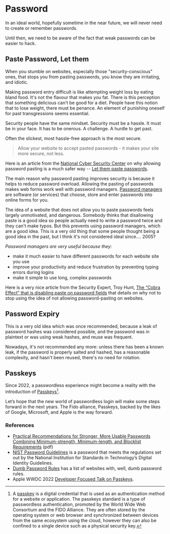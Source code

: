 # Password

In an ideal world, hopefully sometime in the near future, we will never need to create or remember passwords.

Until then, we need to be aware of the fact that weak passwords can be easier to hack.

## Paste Password, Let them

When you stumble on websites, especially those "security-conscious" ones, that stops you from pasting passwords, you know they are irritating, and idiotic.

Making password entry difficult is like attempting weight loss by eating bland food. It's not the flavour that makes you fat. There is this perception that something delicious can't be good for a diet. People have this notion that to lose weight, there must be penance. An element of punishing oneself for past transgressions seems essential.

Security people have the same mindset. Security must be a hassle. It must be in your face. It has to be onerous. A challenge. A hurdle to get past.

Often the slickest, most hassle-free approach is the most secure.

> Allow your website to accept pasted passwords - it makes your site more secure, not less.

Here is an article from the [National Cyber Security Center](https://www.ncsc.gov.uk/) on why allowing password pasting is a much safer way -- [Let them paste passwords](https://www.ncsc.gov.uk/blog-post/let-them-paste-passwords).

The main reason why password pasting improves security is because it helps to reduce password overload. Allowing the pasting of passwords makes web forms work well with password managers. [Password managers](https://www.ncsc.gov.uk/collection/top-tips-for-staying-secure-online/password-managers) are software (or services) that choose, store and enter passwords into online forms for you.

The idea of a website that does not allow you to paste passwords feels largely unmotivated, and dangerous. Somebody thinks that disallowing paste is a good idea so people actually need to write a password twice and they can't make typos. But this prevents using password managers, which are a good idea. This is a very old thing that some people thought being a good idea in the past, but I think it's not considered ideal since.... 2005?

_Password managers are very useful because they:_

- make it much easier to have different passwords for each website site you use
- improve your productivity and reduce frustration by preventing typing errors during logins
- make it simple to use long, complex passwords

Here is a very nice article from the Security Expert, Troy Hunt, [The “Cobra Effect” that is disabling paste on password fields](https://www.troyhunt.com/the-cobra-effect-that-is-disabling/) that details on why not to stop using the idea of not allowing password-pasting on websites.

## Password Expiry

This is a very old idea which was once recommended, because a leak of password hashes was considered possible, and the password was in plaintext or was using weak hashes, and reuse was frequent.

Nowadays, it's not recommended any more: unless there has been a known leak, if the password is properly salted and hashed, has a reasonable complexity, and hasn't been reused, there's no need for rotation.

## Passkeys

Since 2022, a passwordless experience might become a reality with the introduction of [Passkeys](https://www.passkeys.io)[^passkeys]. 

Let’s hope that the new world of passwordless login will make some steps forward in the next years. The Fido alliance, Passkeys, backed by the likes of Google, Microsoft, and Apple is the way forward.

### References

- [Practical Recommendations for Stronger, More Usable Passwords Combining Minimum-strength, Minimum-length, and Blocklist Requirements](http://www.andrew.cmu.edu/user/nicolasc/publications/Tan-CCS20.pdf) (pdf)
- [NIST Password Guidelines](https://www.auditboard.com/blog/nist-password-guidelines/) is a password that meets the regulations set out by the National Institution for Standards in Technology’s Digital Identity Guidelines.
- [Dumb Password Rules](https://dumbpasswordrules.com) has a list of websites with, well, dumb password rules.
- Apple WWDC 2022 [Developer Focused Talk on Passkeys](https://developer.apple.com/videos/play/wwdc2022/10092/).


[^passkeys]: A [passkey](https://en.wikipedia.org/wiki/Passkey_(authentication)) is a digital credential that is used as an authentication method for a website or application. The passkeys standard is a type of passwordless authentication, promoted by the World Wide Web Consortium and the FIDO Alliance. They are often stored by the operating system or web browser and synchronized between devices from the same ecosystem using the cloud, however they can also be confined to a single device such as a physical security key.